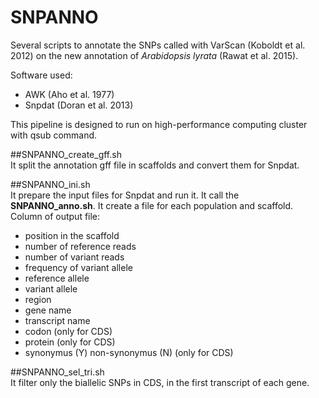 SNPANNO
==============

Several scripts to annotate the SNPs called with VarScan (Koboldt et al. 2012) on the new annotation of *Arabidopsis lyrata* (Rawat et al. 2015).

Software used:

- AWK (Aho et al. 1977)
- Snpdat (Doran et al. 2013)


This pipeline is designed to run on high-performance computing cluster with qsub command.  



##SNPANNO_create_gff.sh   
It split the annotation gff file in scaffolds and convert them for Snpdat.  


##SNPANNO_ini.sh   
It prepare the input files for Snpdat and run it. It call the **SNPANNO_anno.sh**. It create a file for each population and scaffold. Column of output file:

- position in the scaffold
- number of reference reads
- number of variant reads
- frequency of variant allele
- reference allele
- variant allele
- region
- gene name
- transcript name
- codon (only for CDS)
- protein (only for CDS)
- synonymus (Y) non-synonymus (N)  (only for CDS)


##SNPANNO_sel_tri.sh  
It filter only the biallelic SNPs in CDS, in the first transcript of each gene.
